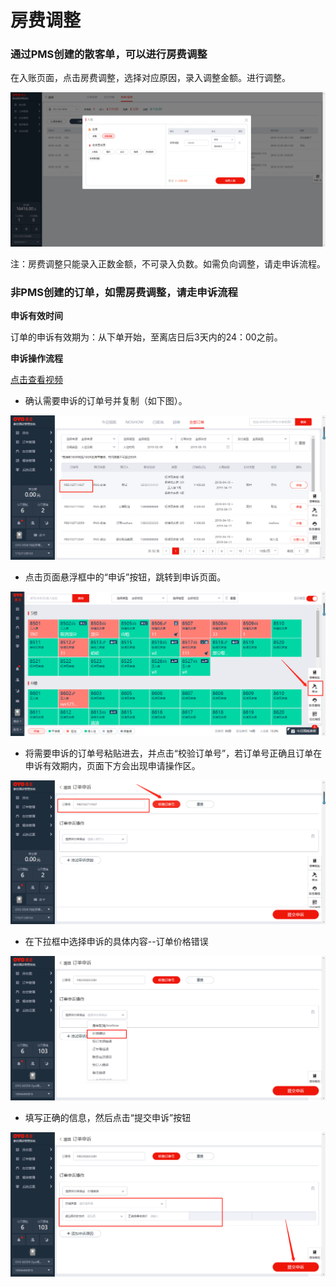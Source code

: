 # 房费调整

### 通过PMS创建的散客单，可以进行房费调整

在入账页面，点击房费调整，选择对应原因，录入调整金额。进行调整。

![](../../../.gitbook/assets/image%20%28868%29.png)

注：房费调整只能录入正数金额，不可录入负数。如需负向调整，请走申诉流程。

### 非PMS创建的订单，如需房费调整，请走申诉流程

**申诉有效时间**

订单的申诉有效期为：从下单开始，至离店日后3天内的24：00之前。

**申诉操作流程**

[点击查看视频](http://crs-pms-vidio.oss-cn-beijing.aliyuncs.com/%E5%A4%9C%E5%AE%A1-%E6%8F%90%E4%BA%A4%E7%94%B3%E8%AF%89.mp4)

* 确认需要申诉的订单号并复制（如下图）。

![](../../../.gitbook/assets/image%20%28759%29.png)

* 点击页面悬浮框中的“申诉”按钮，跳转到申诉页面。

![](../../../.gitbook/assets/image%20%28606%29.png)

* 将需要申诉的订单号粘贴进去，并点击“校验订单号”，若订单号正确且订单在申诉有效期内，页面下方会出现申请操作区。

![](../../../.gitbook/assets/image%20%28811%29.png)

* 在下拉框中选择申诉的具体内容--订单价格错误

![](../../../.gitbook/assets/image%20%2845%29.png)

* 填写正确的信息，然后点击“提交申诉”按钮

![](../../../.gitbook/assets/image%20%2868%29.png)

